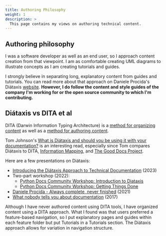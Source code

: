 ```yaml
---
title: Authoring Philosophy
weight: 1
description: >
  This page contains my views on authoring technical content.
---
```


## Authoring philosophy

I was a software developer as well as an end user, so I approach content creation from that viewpoint. I am as comfortable creating UML diagrams to illustrate concepts as I am creating tutorials and guides.

I strongly believe in separating long, explanatory content from guides and tutorials. You can read more about that approach on Daniele Procida's Diátaxis [website](https://diataxis.fr/). **However, I do follow the content and style guides of the company I'm working for or the open source community to which I'm contributing.**

## Diátaxis vs DITA et al

DITA (Darwin Information Typing Architecture) is a [method for organizing content](https://technicalwriterhq.com/writing/technical-writing/darwin-information-typing-architecture-dita/) as well as a [method for authoring content](https://www.oasis-open.org/committees/dita/faq.php).

Tom Johnson's [What is Diátaxis and should you be using it with your documentation?](https://idratherbewriting.com/blog/what-is-diataxis-documentation-framework) is an interesting read, especially since Tom compares Diátaxis to DITA, [Information Mapping](https://informationmapping.com/), and [The Good Docs Project](https://thegooddocsproject.dev/).

Here are a few presentations on Diátaxis:

* [Introducing the Diátaxis Approach to Technical Documentation](https://www.brighttalk.com/webcast/9273/594742) (2023)
* Two-part workshop (2022):
  * [Python Docs Community Workshop: Introduction to Diataxis](https://www.youtube.com/watch?v=710uQqIqsWk) 
  * [Python Docs Community Workshop: Getting Things Done](https://www.youtube.com/watch?v=ECXtMPx-4uQ)
* [Daniele Procida - Always complete, never finished](https://www.youtube.com/watch?v=Wc7n7uIg4AM) (2021)
* [What nobody tells you about documentation](https://www.youtube.com/watch?v=t4vKPhjcMZg)  (2017)

Although I have never authored content using DITA tools, I have organized content using a DITA approach. What I found was that users preferred a feature-based navigation, so I put explanatory pages and guides within each feature folder but put Tutorials in a Tutorials section. The Diátaxis approach allows for variation in navigation structure.

